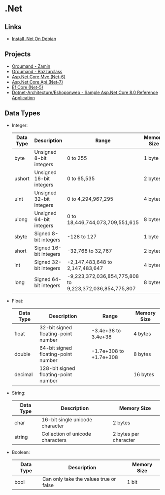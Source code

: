 # .Net

## Links

- [Install .Net On Debian](https://learn.microsoft.com/en-us/dotnet/core/install/linux-debian)

## Projects

- [Oroumand - Zamin](https://github.com/oroumand/Zamin)
- [Oroumand - Bazzarclass](https://github.com/oroumand/BazzarClass)
- [Asp.Net Core Mvc (Net-6)](https://github.com/bhrugen/Bulky)
- [Asp.Net Core Api (Net-7)](https://github.com/bhrugen/MagicVilla_API)
- [Ef Core (Net-5)](https://github.com/bhrugen/WizLib_EFCore)
- [Dotnet-Architecture/Eshoponweb - Sample Asp.Net Core 8.0 Reference Application](https://github.com/dotnet-architecture/eShopOnWeb)

## Data Types

- Integer:

  | Data Type | Description              | Range                                                   | Memory Size |
  | --------- | ------------------------ | ------------------------------------------------------- | ----------- |
  | byte      | Unsigned 8-bit integers  | 0 to 255                                                | 1 byte      |
  | ushort    | Unsigned 16-bit integers | 0 to 65,535                                             | 2 bytes     |
  | uint      | Unsigned 32-bit integers | 0 to 4,294,967,295                                      | 4 bytes     |
  | ulong     | Unsigned 64-bit integers | 0 to 18,446,744,073,709,551,615                         | 8 bytes     |
  | sbyte     | Signed 8-bit integers    | -128 to 127                                             | 1 byte      |
  | short     | Signed 16-bit integers   | -32,768 to 32,767                                       | 2 bytes     |
  | int       | Signed 32-bit integers   | -2,147,483,648 to 2,147,483,647                         | 4 bytes     |
  | long      | Signed 64-bit integers   | -9,223,372,036,854,775,808 to 9,223,372,036,854,775,807 | 8 bytes     |
  
- Float:

  | Data Type | Description                          | Range                  | Memory Size |
  | --------- | ------------------------------------ | ---------------------- | ----------- |
  | float     | 32-bit signed floating-point number  | -3.4e+38 to 3.4e+38    | 4 bytes     |
  | double    | 64-bit signed floating-point number  | -1.7e+308 to +1.7e+308 | 8 bytes     |
  | decimal   | 128-bit signed floating-point number |                        | 16 bytes    |
  
- String:

  | Data Type | Description                      | Memory Size           |
  | --------- | -------------------------------- | --------------------- |
  | char      | 16-bit single unicode character  | 2 bytes               |
  | string    | Collection of unicode characters | 2 bytes per character |

- Boolean:

  | Data Type | Description                            | Memory Size |
  | --------- | -------------------------------------- | ----------- |
  | bool      | Can only take the values true or false | 1 bit       |

  